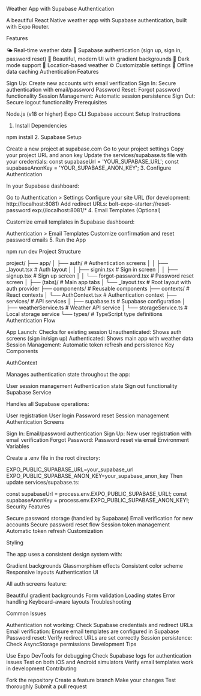 Weather App with Supabase Authentication

A beautiful React Native weather app with Supabase authentication, built with Expo Router.

Features

🌤️ Real-time weather data
🔐 Supabase authentication (sign up, sign in, password reset)
📱 Beautiful, modern UI with gradient backgrounds
🌙 Dark mode support
📍 Location-based weather
⚙️ Customizable settings
🔄 Offline data caching
Authentication Features

Sign Up: Create new accounts with email verification
Sign In: Secure authentication with email/password
Password Reset: Forgot password functionality
Session Management: Automatic session persistence
Sign Out: Secure logout functionality
Prerequisites

Node.js (v18 or higher)
Expo CLI
Supabase account
Setup Instructions

1. Install Dependencies

npm install
2. Supabase Setup

Create a new project at supabase.com
Go to your project settings
Copy your project URL and anon key
Update the services/supabase.ts file with your credentials:
const supabaseUrl = 'YOUR_SUPABASE_URL';
const supabaseAnonKey = 'YOUR_SUPABASE_ANON_KEY';
3. Configure Authentication

In your Supabase dashboard:

Go to Authentication > Settings
Configure your site URL (for development: http://localhost:8081)
Add redirect URLs:
bolt-expo-starter://reset-password
exp://localhost:8081/*
4. Email Templates (Optional)

Customize email templates in Supabase dashboard:

Authentication > Email Templates
Customize confirmation and reset password emails
5. Run the App

npm run dev
Project Structure

project/
├── app/
│   ├── auth/                 # Authentication screens
│   │   ├── _layout.tsx      # Auth layout
│   │   ├── signin.tsx       # Sign in screen
│   │   ├── signup.tsx       # Sign up screen
│   │   └── forgot-password.tsx # Password reset screen
│   ├── (tabs)/              # Main app tabs
│   └── _layout.tsx          # Root layout with auth provider
├── components/              # Reusable components
├── contexts/               # React contexts
│   └── AuthContext.tsx     # Authentication context
├── services/               # API services
│   ├── supabase.ts         # Supabase configuration
│   ├── weatherService.ts   # Weather API service
│   └── storageService.ts   # Local storage service
└── types/                  # TypeScript type definitions
Authentication Flow

App Launch: Checks for existing session
Unauthenticated: Shows auth screens (sign in/sign up)
Authenticated: Shows main app with weather data
Session Management: Automatic token refresh and persistence
Key Components

AuthContext

Manages authentication state throughout the app:

User session management
Authentication state
Sign out functionality
Supabase Service

Handles all Supabase operations:

User registration
User login
Password reset
Session management
Authentication Screens

Sign In: Email/password authentication
Sign Up: New user registration with email verification
Forgot Password: Password reset via email
Environment Variables

Create a .env file in the root directory:

EXPO_PUBLIC_SUPABASE_URL=your_supabase_url
EXPO_PUBLIC_SUPABASE_ANON_KEY=your_supabase_anon_key
Then update services/supabase.ts:

const supabaseUrl = process.env.EXPO_PUBLIC_SUPABASE_URL!;
const supabaseAnonKey = process.env.EXPO_PUBLIC_SUPABASE_ANON_KEY!;
Security Features

Secure password storage (handled by Supabase)
Email verification for new accounts
Secure password reset flow
Session token management
Automatic token refresh
Customization

Styling

The app uses a consistent design system with:

Gradient backgrounds
Glassmorphism effects
Consistent color scheme
Responsive layouts
Authentication UI

All auth screens feature:

Beautiful gradient backgrounds
Form validation
Loading states
Error handling
Keyboard-aware layouts
Troubleshooting

Common Issues

Authentication not working: Check Supabase credentials and redirect URLs
Email verification: Ensure email templates are configured in Supabase
Password reset: Verify redirect URLs are set correctly
Session persistence: Check AsyncStorage permissions
Development Tips

Use Expo DevTools for debugging
Check Supabase logs for authentication issues
Test on both iOS and Android simulators
Verify email templates work in development
Contributing

Fork the repository
Create a feature branch
Make your changes
Test thoroughly
Submit a pull request 

